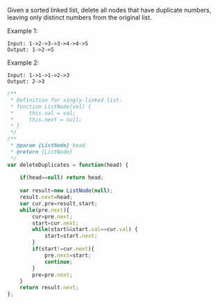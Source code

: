 Given a sorted linked list, delete all nodes that have duplicate numbers, leaving only distinct numbers from the original list.

Example 1:
```
Input: 1->2->3->3->4->4->5
Output: 1->2->5
```

Example 2:
```
Input: 1->1->1->2->3
Output: 2->3
```

```js
/**
 * Definition for singly-linked list.
 * function ListNode(val) {
 *     this.val = val;
 *     this.next = null;
 * }
 */
/**
 * @param {ListNode} head
 * @return {ListNode}
 */
var deleteDuplicates = function(head) {
    
    if(head==null) return head;
    
    var result=new ListNode(null);
    result.next=head;
    var cur,pre=result,start;
    while(pre.next){
        cur=pre.next;
        start=cur.next;
        while(start&&start.val==cur.val) {
            start=start.next;
        } 
        if(start!=cur.next){
            pre.next=start;
            continue;
        }
        pre=pre.next;        
    }
    return result.next;
};
```
